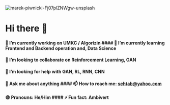 ![marek-piwnicki-Fj07plZNWgw-unsplash](https://user-images.githubusercontent.com/70243598/173207674-70a2f4cd-10b2-425a-979c-cab1e412bdee.jpg)
# Hi there 👋
#### 🔭 I’m currently working on UMKC / Algorizin #### 🌱 I’m currently learning  Frontend and Backend operation and, Data Science
#### 👯 I’m looking to collaborate on Reinforcement Learning, GAN
#### 🤔 I’m looking for help with GAN, RL, RNN, CNN
#### 💬 Ask me about anything #### 📫 How to reach me: sehtab@yahoo.com
####  😄 Pronouns: He/Him #### ⚡ Fun fact: Ambivert 




<!--
**sehtab/sehtab** is a ✨ _special_ ✨ repository because its `README.md` (this file) appears on your GitHub profile.

Here are some ideas to get you started:

- 🔭 I’m currently working on UMKC / Algorizin
- 🌱 I’m currently learning  Frontend and Backend operation and, Data Science
- 👯 I’m looking to collaborate on Reinforcement Learning, GAN
- 🤔 I’m looking for help with GAN, RL, RNN, CNN
- 💬 Ask me about anything
- 📫 How to reach me: sehtab@yahoo.com
- 😄 Pronouns: He/Him
- ⚡ Fun fact: Ambivert
-->
